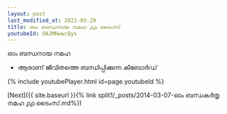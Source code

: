 ```yaml
---
layout: post
last_modified_at: 2021-03-29
title: ഓം ബന്ധനായ നമഹ ൧൧ ടൈംസ്
youtubeId: OAJMHwwcQys
---
```

 
 
 ഓം ബന്ധനായ നമഹ 
 
 -  ആരാണ് ജീവിതത്തെ ബന്ധിപ്പിക്കുന്ന കീബോർഡ് 
 
  
 
  
 
 
 
 
 
 


{% include youtubePlayer.html id=page.youtubeId %}
 
[Next]({{ site.baseurl }}{% link  split1/_posts/2014-03-07-ഓം ബന്ധകർതൃ നമഹ ൧൧ ടൈംസ്.md%})
 
